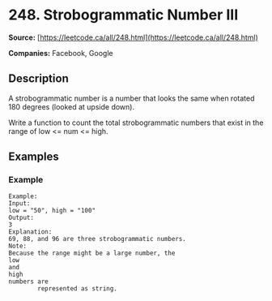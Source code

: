 # 248. Strobogrammatic Number III

**Source:** [https://leetcode.ca/all/248.html](https://leetcode.ca/all/248.html)

**Companies:** Facebook, Google

## Description

A strobogrammatic number is a number that looks the same when rotated 180 degrees (looked at
        upside down).

Write a function to count the total strobogrammatic numbers that exist in the range of low
        <= num <= high.

## Examples

### Example

```
Example:
Input:
low = "50", high = "100"
Output:
3
Explanation:
69, 88, and 96 are three strobogrammatic numbers.
Note:
Because the range might be a large number, the
low
and
high
numbers are
        represented as string.
```

